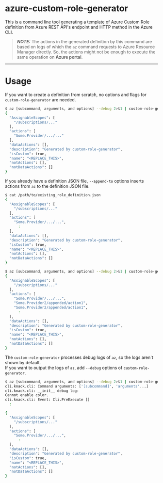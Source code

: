 # azure-custom-role-generator
This is a command line tool generating a template of Azure Custom Role definition from Azure REST API's endpoint and HTTP method in the Azure CLI.

> **_NOTE:_** The actions in the generated definition by this command are based on logs of which the `az` command requests to Azure Resource Manager directly. So, the actions might not be enough to execute the same operation on **Azure portal**.

---

# Usage

If you want to create a definition from scratch, no options and flags for `custom-role-generator` are needed.

```sh
$ az [subcommand, arguments, and options] --debug 2>&1 | custom-role-generator
{
  "AssignableScopes": [
    "/subscriptions/..."
  ],
  "actions": [
    "Some.Provider/.../..."
  ],
  "dataActions": [],
  "description": "Generated by custom-role-generator",
  "isCustom": true,
  "name": "<REPLACE_THIS>",
  "notActions": [],
  "notDataActions": []
}
```

If you already have a definition JSON file, `--append-to` options inserts actions from `az` to the definition JSON file.

```sh
$ cat /path/to/existing_role_definition.json
{
  "AssignableScopes": [
    "/subscriptions/..."
  ],
  "actions": [
    "Some.Provider/.../...",
      :
  ],
  "dataActions": [],
  "description": "Generated by custom-role-generator",
  "isCustom": true,
  "name": "<REPLACE_THIS>",
  "notActions": [],
  "notDataActions": []
}

$ az [subcommand, arguments, and options] --debug 2>&1 | custom-role-generator --append-to /path/to/existing_role_definition.json
{
  "AssignableScopes": [
    "/subscriptions/..."
  ],
  "actions": [
    "Some.Provider/.../...",
    "Some.Provider2/appended/action1",
    "Some.Provider2/appended/action1",
      :
  ],
  "dataActions": [],
  "description": "Generated by custom-role-generator",
  "isCustom": true,
  "name": "<REPLACE_THIS>",
  "notActions": [],
  "notDataActions": []
}
```

The `custom-role-generator` processes debug logs of `az`, so the logs aren't shown by default.  
If you want to output the logs of `az`, add `--debug` options of `custom-role-generator`.

```sh
$ az [subcommand, arguments, and options] --debug 2>&1 | custom-role-generator --debug
cli.knack.cli: Command arguments: ['[subcommand]', 'arguments'...]
cli.knack.cli: __init__ debug log:
Cannot enable color.
cli.knack.cli: Event: Cli.PreExecute []
  :

{
  "AssignableScopes": [
    "/subscriptions/..."
  ],
  "actions": [
    "Some.Provider/.../...",
      :
  ],
  "dataActions": [],
  "description": "Generated by custom-role-generator",
  "isCustom": true,
  "name": "<REPLACE_THIS>",
  "notActions": [],
  "notDataActions": []
}
```

